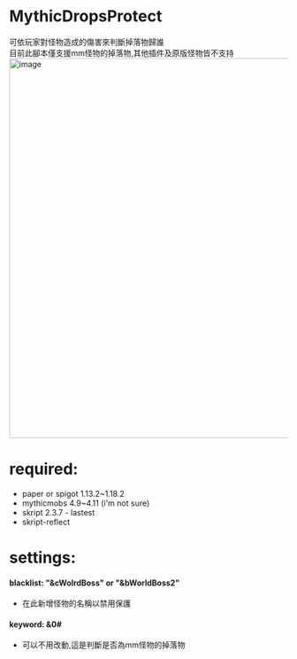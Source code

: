 # MythicDropsProtect
可依玩家對怪物造成的傷害來判斷掉落物歸誰  
目前此腳本僅支援mm怪物的掉落物,其他插件及原版怪物皆不支持
<img width="686" alt="image" src="https://user-images.githubusercontent.com/54828956/162133987-feca920a-1bdd-4101-9a87-7bb1da93dcfc.png"> 

# required:
* paper or spigot 1.13.2~1.18.2 
* mythicmobs 4.9~4.11 (i'm not sure) 
* skript 2.3.7 - lastest 
* skript-reflect 

# settings:
#### blacklist: "&cWolrdBoss" or "&bWorldBoss2"
* 在此新增怪物的名稱以禁用保護
#### keyword: &0#
* 可以不用改動,這是判斷是否為mm怪物的掉落物
